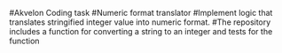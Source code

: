 
#Akvelon Coding task
#Numeric format translator
#Implement logic that translates stringified integer value into numeric format.
#The repository includes a function for converting a string to an integer and tests for the function
